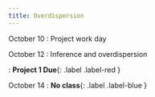 ```yaml
---
title: Overdispersion
---
```


October 10
: Project work day

October 12
: Inference and overdispersion

: **Project 1 Due**{: .label .label-red }

October 14
: **No class**{: .label .label-blue }
